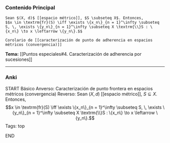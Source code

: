 ### Contenido Principal

```ad-cor
Sean $(X, d)$ [[espacio métrico]], $S \subseteq X$. Entonces,
$$x \in \textrm{fr}(S) \iff \exists \{x_n\}_{n = 1}^\infty \subseteq S, \, \exists \{y_n\}_{n = 1}^\infty \subseteq X \textrm{\\}S : \{x_n\} \to x \leftarrow \{y_n\}.$$
```

```ad-proof
Corolario de [[caracterización de punto de adherencia en espacios métricos (convergencia)]]
```

**Tema:** [[Puntos especiales#4. Caracterización de adherencia por sucesiones]]

---
### Anki

START
Básico
Anverso: Caracterización de punto frontera en espacios métricos (convergencia)
Reverso: Sean $(X, d)$ [[espacio métrico]], $S \subseteq X$.  Entonces,
$$x \in \textrm{fr}(S) \iff \exists \{x_n\}_{n = 1}^\infty \subseteq S, \, \exists \{y_n\}_{n = 1}^\infty \subseteq X \textrm{\\}S : \{x_n\} \to x \leftarrow \{y_n\}.$$
Tags: top
<!--ID: 1730368466249-->
END

